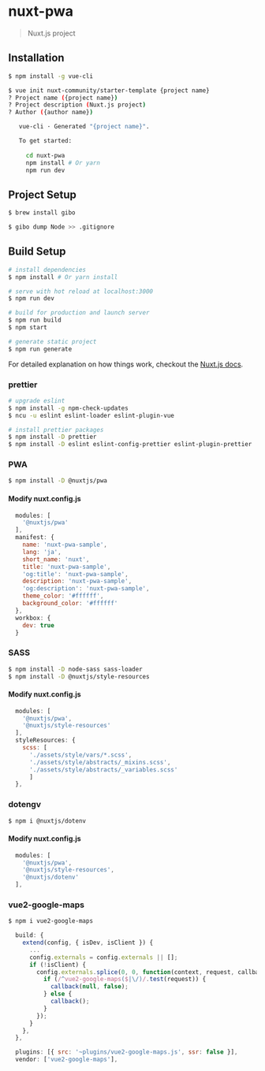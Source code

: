 # nuxt-pwa

> Nuxt.js project

## Installation

``` bash
$ npm install -g vue-cli

$ vue init nuxt-community/starter-template {project name}
? Project name ({project name}) 
? Project description (Nuxt.js project)
? Author ({author name}) 

   vue-cli · Generated "{project name}".

   To get started:
   
     cd nuxt-pwa
     npm install # Or yarn
     npm run dev
```

## Project Setup

``` bash
$ brew install gibo

$ gibo dump Node >> .gitignore
```

## Build Setup

``` bash
# install dependencies
$ npm install # Or yarn install

# serve with hot reload at localhost:3000
$ npm run dev

# build for production and launch server
$ npm run build
$ npm start

# generate static project
$ npm run generate
```

For detailed explanation on how things work, checkout the [Nuxt.js docs](https://github.com/nuxt/nuxt.js).

### prettier

``` bash
# upgrade eslint
$ npm install -g npm-check-updates
$ ncu -u eslint eslint-loader eslint-plugin-vue

# install prettier packages
$ npm install -D prettier
$ npm install -D eslint eslint-config-prettier eslint-plugin-prettier
```

### PWA

``` bash
$ npm install -D @nuxtjs/pwa
```
#### Modify nuxt.config.js
``` js
  modules: [
    '@nuxtjs/pwa'
  ],
  manifest: {
    name: 'nuxt-pwa-sample',
    lang: 'ja',
    short_name: 'nuxt',
    title: 'nuxt-pwa-sample',
    'og:title': 'nuxt-pwa-sample',
    description: 'nuxt-pwa-sample',
    'og:description': 'nuxt-pwa-sample',
    theme_color: '#ffffff',
    background_color: '#ffffff'
  },
  workbox: {
    dev: true
  }
```

### SASS

``` bash
$ npm install -D node-sass sass-loader
$ npm install -D @nuxtjs/style-resources
```

#### Modify nuxt.config.js
``` js
  modules: [
    '@nuxtjs/pwa',
    '@nuxtjs/style-resources'
  ],
  styleResources: {
    scss: [
      './assets/style/vars/*.scss',
      './assets/style/abstracts/_mixins.scss',
      './assets/style/abstracts/_variables.scss'
      ]
  },
```

### dotengv

``` bash
$ npm i @nuxtjs/dotenv
```

#### Modify nuxt.config.js
``` js
  modules: [
    '@nuxtjs/pwa',
    '@nuxtjs/style-resources',
    '@nuxtjs/dotenv'
  ],
```

### vue2-google-maps

``` bash
$ npm i vue2-google-maps
```

``` js
  build: {
    extend(config, { isDev, isClient }) {
      ...
      config.externals = config.externals || [];
      if (!isClient) {
        config.externals.splice(0, 0, function(context, request, callback) {
          if (/^vue2-google-maps($|\/)/.test(request)) {
            callback(null, false);
          } else {
            callback();
          }
        });
      }
    },
  },

  plugins: [{ src: '~plugins/vue2-google-maps.js', ssr: false }],
  vendor: ['vue2-google-maps'],
```